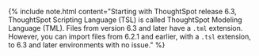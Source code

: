 {% include note.html content="Starting with ThoughtSpot release 6.3, ThoughtSpot Scripting Language (TSL) is called ThoughtSpot Modeling Language (TML). Files from version 6.3 and later have a <code>.tml</code> extension. However, you can import files from 6.2.1 and earlier, with a <code>.tsl</code> extension, to 6.3 and later environments with no issue." %}
